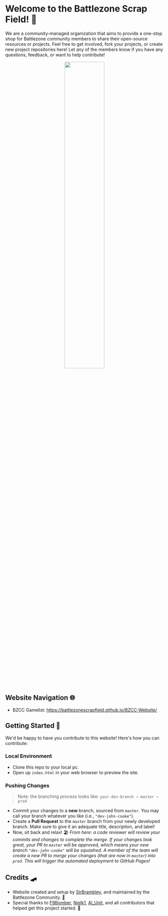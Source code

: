 
# Welcome to the Battlezone Scrap Field! 👋

We are a community-managed organization that aims to provide a one-stop shop for Battlezone community members to share their open-source resources or projects.
Feel free to get involved, fork your projects, or create new project repositories here!
Let any of the members know if you have any questions, feedback, or want to help contribute!

<p align="center">
  <img width="50%" src="https://raw.githubusercontent.com/BattlezoneScrapField/.github/refs/heads/main/profile/gif/bz2_scav_deploy.gif">
</p>

<br>

## Website Navigation 🌐

- BZCC Gamelist: https://battlezonescrapfield.github.io/BZCC-Website/

## Getting Started 🚀
We'd be happy to have you contribute to this website! Here's how you can contribute:

### Local Environment
- Clone this repo to your local pc.
- Open up `index.html` in your web browser to preview the site.

### Pushing Changes
> Note: the branching process looks like: `your-dev-branch → master → prod`

- Commit your changes to a **new** branch, sourced from `master`. You may call your branch whatever you like (i.e., `"dev-john-cooke"`).
- Create a **Pull Request** to the `master` branch from your newly developed branch. Make sure to give it an adequate title, description, and label!
- Now, sit back and relax! 🏖️ _From here: a code reviewer will review your commits and changes to complete the merge. If your changes look great, your PR to `master` will be approved, which means your new branch `"dev-john-cooke"` will be squashed. A member of the team will create a new PR to merge your changes (that are now in `master`) into `prod`. This will trigger the automated deployment to GitHub Pages!_

## Credits 🛹
- Website created and setup by [SirBrambley](https://github.com/LordBramster), and maintained by the Battlezone Community. 💖
- Special thanks to [F9Bomber](https://github.com/HerndonE), [Nielk1](https://github.com/Nielk1), [AI_Unit](https://github.com/JJ173), and all contributors that helped get this project started. 💫

